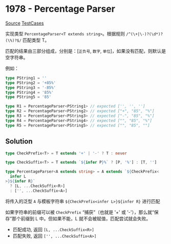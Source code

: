# 1978 - Percentage Parser

[Source](https://github.com/lybenson/ts-checker/blob/master/src/1978-medium-percentage-parser/template.ts) [TestCases](https://github.com/lybenson/ts-checker/blob/master/src/1978-medium-percentage-parser/test-cases.ts)

实现类型 `PercentageParser<T extends string>`。根据规则 `/^(\+|\-)?(\d*)?(\%)?$/` 匹配类型 T。

匹配的结果由三部分组成，分别是：[`正负号`, `数字`, `单位`]，如果没有匹配，则默认是空字符串。

例如：

```ts
type PString1 = ''
type PString2 = '+85%'
type PString3 = '-85%'
type PString4 = '85%'
type PString5 = '85'

type R1 = PercentageParser<PString1> // expected ['', '', '']
type R2 = PercentageParser<PString2> // expected ["+", "85", "%"]
type R3 = PercentageParser<PString3> // expected ["-", "85", "%"]
type R4 = PercentageParser<PString4> // expected ["", "85", "%"]
type R5 = PercentageParser<PString5> // expected ["", "85", ""]
```

## Solution

```ts
type CheckPrefix<T> = T extends '+' | '-' ? T : never

type CheckSuffix<T> = T extends `${infer P}%` ? [P, '%'] : [T, '']

type PercentageParser<A extends string> = A extends `${CheckPrefix<
  infer L
>}${infer R}`
  ? [L, ...CheckSuffix<R>]
  : ['', ...CheckSuffix<A>]
```

将传入的泛型 `A` 与模板字符串 `${CheckPrefix<infer L>}${infer R}` 进行匹配

如果字符串的前缀可以被 `CheckPrefix` “捕获”（也就是 '+' 或 '-'），那么就“保存”那个前缀到 L 中。但如果不能，L 就不会被赋值，匹配尝试就会失败。

- 匹配成功, 返回 `[L, ...CheckSuffix<R>]`
- 匹配失败, 返回 `['', ...CheckSuffix<A>]`
